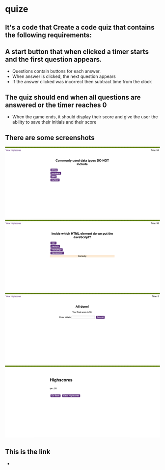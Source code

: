 # quize
## It's a code that Create a code quiz that contains the following requirements:

## A start button that when clicked a timer starts and the first question appears.

* Questions contain buttons for each answer.
* When answer is clicked, the next question appears
* If the answer clicked was incorrect then subtract time from the clock
  
## The quiz should end when all questions are answered or the timer reaches 0
* When the game ends, it should display their score and give the user the ability to save their initials and their score
 
## There are some screenshots
![image of screenshot2](1.png)
![image of screenshot1](2.png)
![image of screenshot3](3.png)
![image of screenshot4](4.png)



## This is the link
*  




